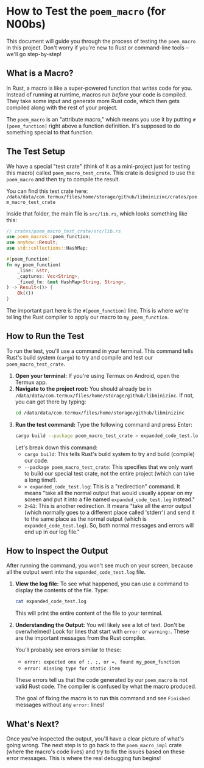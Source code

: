 # How to Test the `poem_macro` (for N00bs)

This document will guide you through the process of testing the `poem_macro` in this project. Don't worry if you're new to Rust or command-line tools – we'll go step-by-step!

## What is a Macro?

In Rust, a macro is like a super-powered function that writes code for you. Instead of running at runtime, macros run *before* your code is compiled. They take some input and generate more Rust code, which then gets compiled along with the rest of your project.

The `poem_macro` is an "attribute macro," which means you use it by putting `#[poem_function]` right above a function definition. It's supposed to do something special to that function.

## The Test Setup

We have a special "test crate" (think of it as a mini-project just for testing this macro) called `poem_macro_test_crate`. This crate is designed to use the `poem_macro` and then try to compile the result.

You can find this test crate here: `/data/data/com.termux/files/home/storage/github/libminizinc/crates/poem_macro_test_crate`

Inside that folder, the main file is `src/lib.rs`, which looks something like this:

```rust
// crates/poem_macro_test_crate/src/lib.rs
use poem_macros::poem_function;
use anyhow::Result;
use std::collections::HashMap;

#[poem_function]
fn my_poem_function(
    _line: &str,
    _captures: Vec<String>,
    _fixed_fm: &mut HashMap<String, String>,
) -> Result<()> {
    Ok(())
}
```

The important part here is the `#[poem_function]` line. This is where we're telling the Rust compiler to apply our macro to `my_poem_function`.

## How to Run the Test

To run the test, you'll use a command in your terminal. This command tells Rust's build system (`cargo`) to try and compile and test our `poem_macro_test_crate`.

1.  **Open your terminal:** If you're using Termux on Android, open the Termux app.
2.  **Navigate to the project root:** You should already be in `/data/data/com.termux/files/home/storage/github/libminizinc`. If not, you can get there by typing:
    ```bash
    cd /data/data/com.termux/files/home/storage/github/libminizinc
    ```
3.  **Run the test command:** Type the following command and press Enter:
    ```bash
    cargo build --package poem_macro_test_crate > expanded_code_test.log 2>&1
    ```
    Let's break down this command:
    *   `cargo build`: This tells Rust's build system to try and build (compile) our code.
    *   `--package poem_macro_test_crate`: This specifies that we only want to build our special test crate, not the entire project (which can take a long time!).
    *   `> expanded_code_test.log`: This is a "redirection" command. It means "take all the normal output that would usually appear on my screen and put it into a file named `expanded_code_test.log` instead."
    *   `2>&1`: This is another redirection. It means "take all the *error* output (which normally goes to a different place called 'stderr') and send it to the same place as the normal output (which is `expanded_code_test.log`). So, both normal messages and errors will end up in our log file."

## How to Inspect the Output

After running the command, you won't see much on your screen, because all the output went into the `expanded_code_test.log` file.

1.  **View the log file:** To see what happened, you can use a command to display the contents of the file. Type:
    ```bash
    cat expanded_code_test.log
    ```
    This will print the entire content of the file to your terminal.

2.  **Understanding the Output:**
    You will likely see a lot of text. Don't be overwhelmed! Look for lines that start with `error:` or `warning:`. These are the important messages from the Rust compiler.

    You'll probably see errors similar to these:
    *   `error: expected one of :, ;, or =, found my_poem_function`
    *   `error: missing type for static item`

    These errors tell us that the code generated by our `poem_macro` is not valid Rust code. The compiler is confused by what the macro produced.

    The goal of fixing the macro is to run this command and see `Finished` messages without any `error:` lines!

## What's Next?

Once you've inspected the output, you'll have a clear picture of what's going wrong. The next step is to go back to the `poem_macro_impl` crate (where the macro's code lives) and try to fix the issues based on these error messages. This is where the real debugging fun begins!
